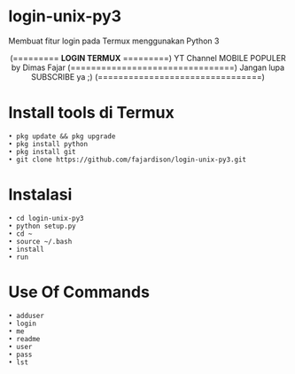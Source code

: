 # login-unix-py3
Membuat fitur login pada Termux menggunakan Python 3

<center>

(========= **LOGIN TERMUX** =========)
YT Channel MOBILE POPULER
by Dimas Fajar
(================================)
Jangan lupa SUBSCRIBE ya ;)
(================================)

</center>

# Install tools di Termux  
    • pkg update && pkg upgrade  
    • pkg install python  
    • pkg install git  
    • git clone https://github.com/fajardison/login-unix-py3.git  

# Instalasi  
    • cd login-unix-py3  
    • python setup.py  
    • cd ~  
    • source ~/.bash  
    • install  
    • run  

# Use Of Commands  
    • adduser  
    • login  
    • me  
    • readme  
    • user  
    • pass  
    • lst  
